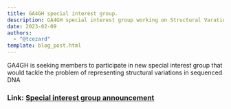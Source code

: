 ```yaml
---
title: GA4GH special interest group.
description: GA4GH special interest group working on Structural Varation Representation
date: 2023-02-09
authors:
  - "@tcezard"
template: blog_post.html
---
```


GA4GH is seeking members to participate in new special interest group that would tackle the problem of representing structural variations in sequenced DNA 

<!--more-->

### Link: [Special interest group announcement](https://www.ga4gh.org/news/representing-structural-variation-introducing-a-new-vrs-special-interest-group/)

